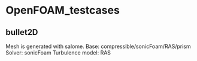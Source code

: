 # OpenFOAM_testcases

## bullet2D
Mesh is generated with salome.
Base: compressible/sonicFoam/RAS/prism
Solver: sonicFoam
Turbulence model: RAS
